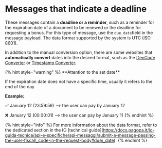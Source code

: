 # Messages that indicate a deadline

These messages contain a **deadline or a reminder**, such as a reminder for the expiration date of a document to be renewed or the deadline for requesting a bonus. For this type of message, use the `due_date`field in the message payload. The data format supported by the system is UTC (ISO 8601).

In addition to the manual conversion option, there are some websites that **automatically convert** dates into the desired format, such as the [DenCode Converter](https://dencode.com/date/iso8601) or [Timestamp Converter](https://www.timestamp-converter.com/).

{% hint style="warning" %}
\*\*Attention to the set date\*\*

If the expiration date does not have a specific time, usually it refers to the end of the day.

**Example:**

✅ January 12 (23:59:59) --> the user can pay by January 12

❌ January 12 (00:00:01) --> the user can pay by January 11
{% endhint %}

{% hint style="info" %}
For more information about the data format, refer to the dedicated section in the IO \[technical guide]\(https://docs.pagopa.it/io-guida-tecnica/api-e-specifiche/api-messaggi/submit-a-message-passing-the-user-fiscal\_code-in-the-request-body#due\_date).
{% endhint %}
